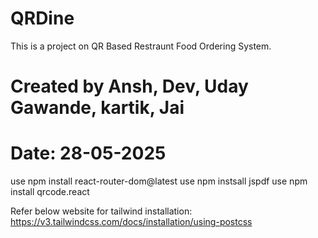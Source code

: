 # QRDine
This is a project on QR Based Restraunt Food Ordering System.

# Created by Ansh, Dev, Uday Gawande, kartik, Jai

# Date: 28-05-2025
use npm install react-router-dom@latest 
use npm instsall jspdf
use npm install qrcode.react


Refer below website for tailwind installation: https://v3.tailwindcss.com/docs/installation/using-postcss